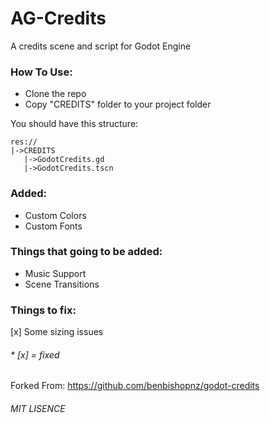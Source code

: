# AG-Credits
A credits scene and script for Godot Engine

### How To Use:
* Clone the repo
* Copy "CREDITS" folder to your project folder

You should have this structure:
```
res://
|->CREDITS
   |->GodotCredits.gd
   |->GodotCredits.tscn
```

### Added:
- Custom Colors
- Custom Fonts

### Things that going to be added:
- Music Support
- Scene Transitions

### Things to fix:
[x] Some sizing issues

######  * [x] = fixed

Forked From: https://github.com/benbishopnz/godot-credits
###### MIT LISENCE
